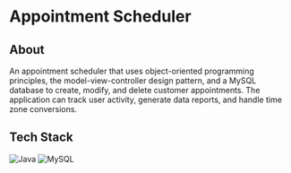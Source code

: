 # Appointment Scheduler
## About
An appointment scheduler that uses object-oriented programming principles, the model-view-controller design pattern, and a MySQL database to create, modify, and delete customer appointments. The application can track user activity, generate data reports, and handle time zone conversions.
## Tech Stack
![Java](https://img.shields.io/badge/java-%23ED8B00.svg?style=for-the-badge&logo=openjdk&logoColor=white)
![MySQL](https://img.shields.io/badge/mysql-%2300f.svg?style=for-the-badge&logo=mysql&logoColor=white)
